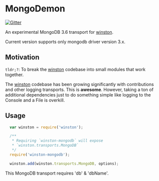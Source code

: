 # MongoDemon
[![Gitter](https://badges.gitter.im/Join%20Chat.svg)](https://gitter.im/indexzero/winston-mongodb?utm_source=badge&utm_medium=badge&utm_campaign=pr-badge)

An experimental MongoDB 3.6 transport for [winston][0].

Current version supports only mongodb driver version 3.x.

## Motivation
`tldr;?`: To break the [winston][0] codebase into small modules that work
together.

The [winston][0] codebase has been growing significantly with contributions and
other logging transports. This is **awesome**. However, taking a ton of
additional dependencies just to do something simple like logging to the Console
and a File is overkill.  

## Usage
``` js
  var winston = require('winston');

  /**
   * Requiring `winston-mongodb` will expose
   * `winston.transports.MongoDB`
   */
  require('winston-mongodb');

  winston.add(winston.transports.MongoDB, options);
```

This MongoDB transport requires 'db' & 'dbName'.

[0]: https://github.com/flatiron/winston
